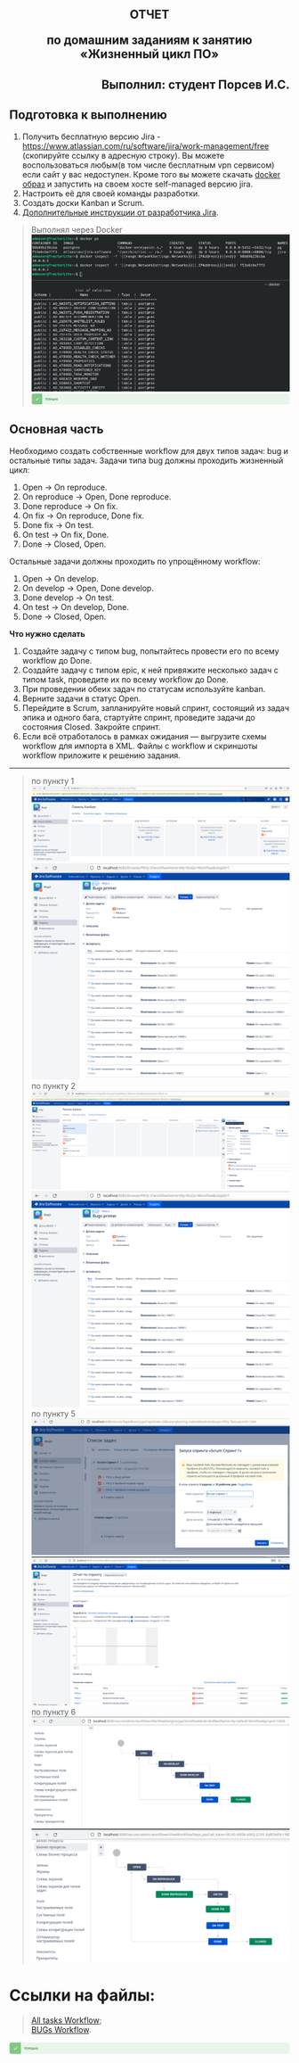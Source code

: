 ## <p style="text-align: center;">ОТЧЕТ</p> <p style="text-align: center;">по домашним заданиям к занятию «Жизненный цикл ПО»</p>
## <p style="text-align: right;">Выполнил: студент Порсев И.С.</p>

## Подготовка к выполнению

1. Получить бесплатную версию Jira - https://www.atlassian.com/ru/software/jira/work-management/free (скопируйте ссылку в адресную строку). Вы можете воспользоваться любым(в том числе бесплатным vpn сервисом) если сайт у вас недоступен. Кроме того вы можете скачать [docker образ](https://hub.docker.com/r/atlassian/jira-software/#) и запустить на своем хосте self-managed версию jira.
2. Настроить её для своей команды разработки.
3. Создать доски Kanban и Scrum.
4. [Дополнительные инструкции от разработчика Jira](https://support.atlassian.com/jira-cloud-administration/docs/import-and-export-issue-workflows/).

>Выполнял через Docker
![localImage](./screen_IV.00.png) 
![localImage](./Yes.png)

## Основная часть

Необходимо создать собственные workflow для двух типов задач: bug и остальные типы задач. Задачи типа bug должны проходить жизненный цикл:

1. Open -> On reproduce.
2. On reproduce -> Open, Done reproduce.
3. Done reproduce -> On fix.
4. On fix -> On reproduce, Done fix.
5. Done fix -> On test.
6. On test -> On fix, Done.
7. Done -> Closed, Open.

Остальные задачи должны проходить по упрощённому workflow:

1. Open -> On develop.
2. On develop -> Open, Done develop.
3. Done develop -> On test.
4. On test -> On develop, Done.
5. Done -> Closed, Open.

**Что нужно сделать**

1. Создайте задачу с типом bug, попытайтесь провести его по всему workflow до Done. 
2. Создайте задачу с типом epic, к ней привяжите несколько задач с типом task, проведите их по всему workflow до Done. 
3. При проведении обеих задач по статусам используйте kanban. 
4. Верните задачи в статус Open.
5. Перейдите в Scrum, запланируйте новый спринт, состоящий из задач эпика и одного бага, стартуйте спринт, проведите задачи до состояния Closed. Закройте спринт.
6. Если всё отработалось в рамках ожидания — выгрузите схемы workflow для импорта в XML. Файлы с workflow и скриншоты workflow приложите к решению задания.

---
>по пункту 1
![localImage](./screen_IV.01.png)  
![localImage](./screen_IV.01_2.png)  
>по пункту 2
![localImage](./screen_IV.02.png)  
![localImage](./screen_IV.01_2.png)  
>по пункту 5
![localImage](./screen_IV.05.png)  
![localImage](./screen_IV.05_2.png)  
>по пункту 6
![localImage](./task_Workflow.png) 
![localImage](./bugs_Workflow.png) 

# Ссылки на файлы:
>[All tasks Workflow](./My%20default%20Workflow.xml);    
>[BUGs Workflow](./My%20BUGs%20Workflow.xml).     

![localImage](./Yes.png) 
